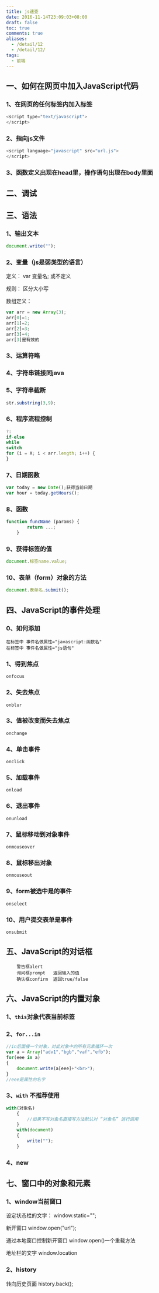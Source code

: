 ```yaml
---
title: js速查
date: 2016-11-14T23:09:03+08:00
draft: false
toc: true
comments: true
aliases:
  - /detail/12
  - /detail/12/
tags:
  - 前端
---
```


## 一、如何在网页中加入JavaScript代码

### 1、在网页的任何标签内加入标签

```js
<script type="text/javascript">
</script>
```

### 2、指向js文件

```js
<script language="javascript" src="url.js">
</script>
```

### 3、函数定义出现在head里，操作语句出现在body里面

## 二、调试

## 三、语法

### 1、输出文本

```js
document.write("");
```

### 2、变量（js是弱类型的语言）

定义：
	var 变量名;
	或不定义

规则：
	区分大小写

数组定义：

```js
var arr = new Array(3);
arr[0]=1;
arr[1]=2;
arr[2]=3;
arr[3]=4;
arr[3]是有效的
```

### 3、运算符略

### 4、字符串链接同java

### 5、字符串截断

```js
str.substring(3,9);
```

### 6、程序流程控制

```js
?:
if-else
while
switch
for (i = X; i < arr.length; i++) {
}
```

### 7、日期函数

```js
var today = new Date();获得当前日期
var hour = today.getHours();
```

### 8、函数

```js
function funcName (params) {
		return ...;
	}
```

### 9、获得标签的值

```js
document.标签name.value;
```

### 10、表单（form）对象的方法

```js
document.表单名.submit();
```

## 四、JavaScript的事件处理

### 0、如何添加

```
在标签中 事件名做属性="javascript:函数名"
在标签中 事件名做属性="js语句"
```

### 1、得到焦点

`onfocus`

### 2、失去焦点

`onblur`

### 3、值被改变而失去焦点

`onchange`

### 4、单击事件

`onclick`

### 5、加载事件

`onload`

### 6、退出事件

`onunload`

### 7、鼠标移动到对象事件

`onmouseover`

### 8、鼠标移出对象

`onmouseout`

### 9、form被选中是的事件

`onselect`

### 10、用户提交表单是事件

`onsubmit`

## 五、JavaScript的对话框

```
	警告框alert
	询问框prompt	返回输入的值
	确认框confirm	返回true/false
```

## 六、JavaScript的内置对象

### 1、`this`对象代表当前标签

### 2、`for...in`

```js
//in后面接一个对象，对此对象中的所有元素循环一次
var a = Array("adv1","bgb","vaf","efb");
for(eee in a)
{
	document.write(a[eee]+"<br>");
}
//eee是属性的名字
```

### 3、`with` 不推荐使用

```js
with(对象名)
	{
		//如果不写对象名直接写方法默认对 “对象名” 进行调用
	}
	with(document)
	{
		write("");
	}
```

### 4、new

## 七、窗口中的对象和元素

### 1、window当前窗口

设定状态栏的文字：
	window.static="";

新开窗口
	window.open("url");

通过本地窗口控制新开窗口
	window.open()一个重载方法

地址栏的文字
	window.location

### 2、history

转向历史页面
history.back();
